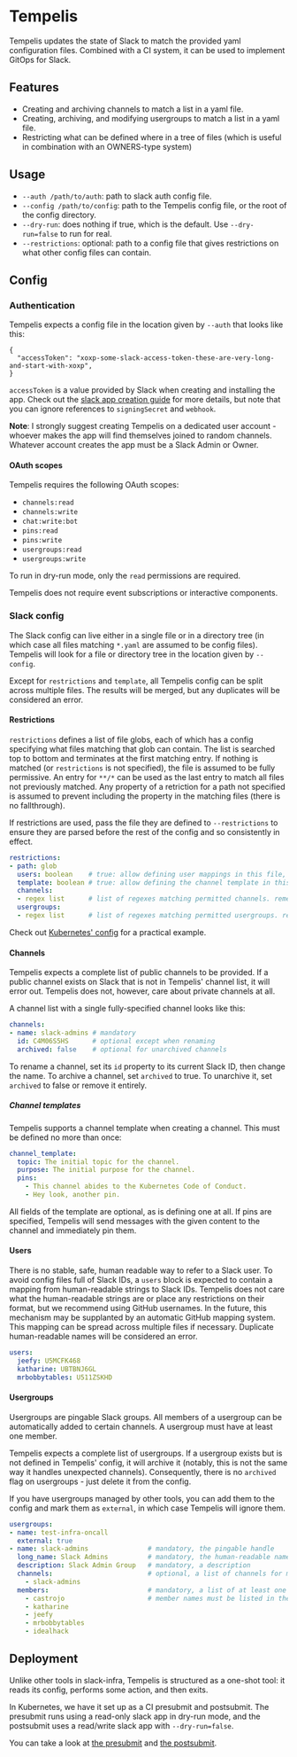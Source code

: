 # Tempelis

Tempelis updates the state of Slack to match the provided yaml configuration files. Combined with a
CI system, it can be used to implement GitOps for Slack.

## Features

- Creating and archiving channels to match a list in a yaml file.
- Creating, archiving, and modifying usergroups to match a list in a yaml file.
- Restricting what can be defined where in a tree of files (which is useful in combination with an
  OWNERS-type system)

## Usage

* `--auth /path/to/auth`: path to slack auth config file.
* `--config /path/to/config`: path to the Tempelis config file, or the root of the config directory.
* `--dry-run`: does nothing if true, which is the default. Use `--dry-run=false` to run for real.
* `--restrictions`: optional: path to a config file that gives restrictions on what other config
  files can contain.

## Config

### Authentication

Tempelis expects a config file in the location given by `--auth` that looks like this:

```
{
  "accessToken": "xoxp-some-slack-access-token-these-are-very-long-and-start-with-xoxp",
}
```

`accessToken` is a value provided by Slack when creating and installing the app.
Check out the [slack app creation guide][app-creation] for more details, but
note that you can ignore references to `signingSecret` and `webhook`.

**Note**: I strongly suggest creating Tempelis on a dedicated user account - whoever makes the
app will find themselves joined to random channels. Whatever account creates the app must be a
Slack Admin or Owner.

#### OAuth scopes

Tempelis requires the following OAuth scopes:

- `channels:read`
- `channels:write`
- `chat:write:bot`
- `pins:read`
- `pins:write`
- `usergroups:read`
- `usergroups:write`

To run in dry-run mode, only the `read` permissions are required.

Tempelis does not require event subscriptions or interactive components.

### Slack config

The Slack config can live either in a single file or in a directory tree (in which case all files
matching `*.yaml` are assumed to be config files). Tempelis will look for a file or directory tree
in the location given by `--config`.

Except for `restrictions` and `template`, all Tempelis config can be split across multiple files.
The results will be merged, but any duplicates will be considered an error.

#### Restrictions

`restrictions` defines a list of file globs, each of which has a config specifying what files
matching that glob can contain. The list is searched top to bottom and terminates at the first
matching entry. If nothing is matched (or `restrictions` is not specified), the file is assumed
to be fully permissive. An entry for `**/*` can be used as the last entry to match all files not
previously matched. Any property of a retriction for a path not specified is assumed to prevent
including the property in the matching files (there is no fallthrough).

If restrictions are used, pass the file they are defined to `--restrictions` to ensure they are
parsed before the rest of the config and so consistently in effect. 

```yaml
restrictions:
- path: glob
  users: boolean    # true: allow defining user mappings in this file, false: don't
  template: boolean # true: allow defining the channel template in this file, false: don't
  channels:
  - regex list      # list of regexes matching permitted channels. remember to use $ and ^ 
  usergroups:
  - regex list      # list of regexes matching permitted usergroups. remember to use $ and ^ 
```

Check out [Kubernetes' config](https://github.com/kubernetes/community/blob/master/communication/slack-config/restrictions.yaml)
for a practical example.

#### Channels

Tempelis expects a complete list of public channels to be provided. If a public channel exists on
Slack that is not in Tempelis' channel list, it will error out. Tempelis does not, however, care
about private channels at all.

A channel list with a single fully-specified channel looks like this:


```yaml
channels:
- name: slack-admins # mandatory
  id: C4M06S5HS      # optional except when renaming
  archived: false    # optional for unarchived channels
```

To rename a channel, set its `id` property to its current Slack ID, then change
the name. To archive a channel, set `archived` to true. To unarchive it, set `archived` to false
or remove it entirely.

##### Channel templates

Tempelis supports a channel template when creating a channel. This must be defined no more than once:

```yaml
channel_template:
  topic: The initial topic for the channel.
  purpose: The initial purpose for the channel.
  pins:
    - This channel abides to the Kubernetes Code of Conduct.
    - Hey look, another pin.
```

All fields of the template are optional, as is defining one at all.
If pins are specified, Tempelis will send messages with the given content to the channel and immediately
pin them.

#### Users

There is no stable, safe, human readable way to refer to a Slack user. To avoid config files full of
Slack IDs, a `users` block is expected to contain a mapping from human-readable strings to Slack IDs.
Tempelis does not care what the human-readable strings are or place any restrictions on their format,
but we recommend using GitHub usernames. In the future, this mechanism may be supplanted by an
automatic GitHub mapping system. This mapping can be spread across multiple files if necessary.
Duplicate human-readable names will be considered an error.

```yaml
users:
  jeefy: U5MCFK468
  katharine: UBTBNJ6GL
  mrbobbytables: U511ZSKHD
```

#### Usergroups

Usergroups are pingable Slack groups. All members of a usergroup can be
automatically added to certain channels. A usergroup must have at least one
member. 

Tempelis expects a complete list of usergroups. If a usergroup exists but is not defined in Tempelis'
config, it will archive it (notably, this is not the same way it handles unexpected channels).
Consequently, there is no `archived` flag on usergroups - just delete it from the config.

If you have usergroups managed by other tools, you can add them to the config and mark them as
`external`, in which case Tempelis will ignore them.

```yaml
usergroups:
- name: test-infra-oncall
  external: true
- name: slack-admins               # mandatory, the pingable handle
  long_name: Slack Admins          # mandatory, the human-readable name
  description: Slack Admin Group   # mandatory, a description
  channels:                        # optional, a list of channels for members to auto-join
    - slack-admins
  members:                         # mandatory, a list of at least one member.
    - castrojo                     # member names must be listed in the users object.
    - katharine
    - jeefy
    - mrbobbytables
    - idealhack
```

## Deployment

Unlike other tools in slack-infra, Tempelis is structured as a one-shot tool: it reads its config,
performs some action, and then exits.

In Kubernetes, we have it set up as a CI presubmit and postsubmit. The presubmit runs using a
read-only slack app in dry-run mode, and the postsubmit uses a read/write slack app with `--dry-run=false`.

You can take a look at [the presubmit](https://github.com/kubernetes/test-infra/blob/120245b29a7f174f91369da541ff6f82dffcb1f8/config/jobs/kubernetes/community/community-presubmit.yaml#L20-L41)
and [the postsubmit](https://github.com/kubernetes/test-infra/blob/120245b29a7f174f91369da541ff6f82dffcb1f8/config/jobs/kubernetes/test-infra/test-infra-trusted.yaml#L480-L504).

[app-creation]: ../docs/app-creation.md
